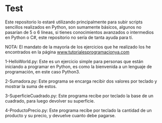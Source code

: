 # Test
Este repositorio lo estaré utilizando principalmente para subir scripts sencillos realizados en Python, son sumamente básicos, algunos no pasarían de 5 o 6 líneas, si tienes conocimientos avanzados o intermedios en Python o C#, este repositorio no sería de tanta ayuda para tí.

NOTA: El mandato de la mayoría de los ejercicios que he realizado los he encontrados en la página www.tutorialesprogramacionya.com

1-HelloWorld.py: Este es un ejercicio simple para personas que están iniciando a programar en Python, es como la bienvenida a un lenguaje de programación, en este caso Python3.

2-Sumadora.py: Este programa se encarga recibir dos valores por teclado y mostrar la suma de estos.

3-SuperficieCuadrado.py: Este programa recibe por teclado la base de un cuadrado, para luego devolver su superficie.

4-ProductoPrecio.py: Este programa recibe por teclado la cantidad de un producto y su precio, y devuelve cuanto debe pagarse.
